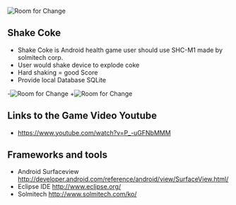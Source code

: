  ![Room for Change](http://cfile29.uf.tistory.com/image/223A6F4C567BF6C433DFB7)
 
 ## Shake Coke
 
 * Shake Coke is Android health game user should use SHC-M1 made by solmitech corp.
 * User would shake device to explode coke
 * Hard shaking = good Score
 * Provide local Database SQLite
 
-![Room for Change](http://cfile22.uf.tistory.com/image/2117CA50567BF46F2F7081)
+![Room for Change](http://cfile26.uf.tistory.com/image/2216EE50567BF479316266)
 
 ## Links to the Game Video Youtube
 
 * https://www.youtube.com/watch?v=P_-uGFNbMMM
 
 ## Frameworks and tools
 
 * Android Surfaceview http://developer.android.com/reference/android/view/SurfaceView.html/
 * Eclipse IDE http://www.eclipse.org/
 * Solmitech http://www.solmitech.com/ko/
